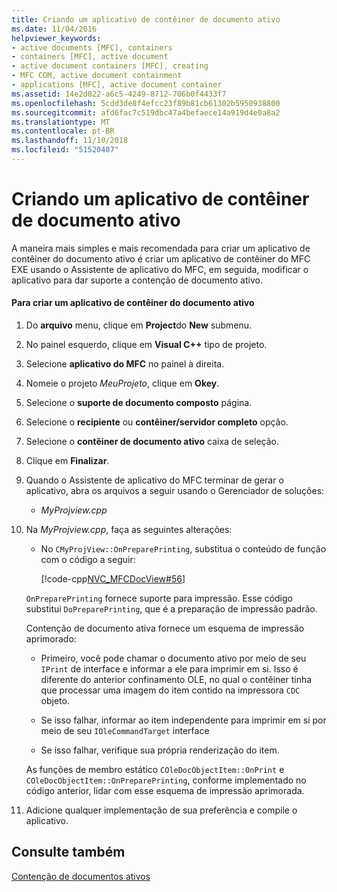 ```yaml
---
title: Criando um aplicativo de contêiner de documento ativo
ms.date: 11/04/2016
helpviewer_keywords:
- active documents [MFC], containers
- containers [MFC], active document
- active document containers [MFC], creating
- MFC COM, active document containment
- applications [MFC], active document container
ms.assetid: 14e2d022-a6c5-4249-8712-706b0f4433f7
ms.openlocfilehash: 5cdd3de8f4efcc23f89b81cb61302b5950938800
ms.sourcegitcommit: afd6fac7c519dbc47a4befaece14a919d4e0a8a2
ms.translationtype: MT
ms.contentlocale: pt-BR
ms.lasthandoff: 11/10/2018
ms.locfileid: "51520407"
---
```

# <a name="creating-an-active-document-container-application"></a>Criando um aplicativo de contêiner de documento ativo

A maneira mais simples e mais recomendada para criar um aplicativo de contêiner do documento ativo é criar um aplicativo de contêiner do MFC EXE usando o Assistente de aplicativo do MFC, em seguida, modificar o aplicativo para dar suporte a contenção de documento ativo.

#### <a name="to-create-an-active-document-container-application"></a>Para criar um aplicativo de contêiner do documento ativo

1. Do **arquivo** menu, clique em **Project**do **New** submenu.

1. No painel esquerdo, clique em **Visual C++** tipo de projeto.

1. Selecione **aplicativo do MFC** no painel à direita.

1. Nomeie o projeto *MeuProjeto*, clique em **Okey**.

1. Selecione o **suporte de documento composto** página.

1. Selecione o **recipiente** ou **contêiner/servidor completo** opção.

1. Selecione o **contêiner de documento ativo** caixa de seleção.

1. Clique em **Finalizar**.

1. Quando o Assistente de aplicativo do MFC terminar de gerar o aplicativo, abra os arquivos a seguir usando o Gerenciador de soluções:

   - *MyProjview.cpp*

1. Na *MyProjview.cpp*, faça as seguintes alterações:

   - No `CMyProjView::OnPreparePrinting`, substitua o conteúdo de função com o código a seguir:

     [!code-cpp[NVC_MFCDocView#56](../mfc/codesnippet/cpp/creating-an-active-document-container-application_1.cpp)]

   `OnPreparePrinting` fornece suporte para impressão. Esse código substitui `DoPreparePrinting`, que é a preparação de impressão padrão.

   Contenção de documento ativa fornece um esquema de impressão aprimorado:

   - Primeiro, você pode chamar o documento ativo por meio de seu `IPrint` de interface e informar a ele para imprimir em si. Isso é diferente do anterior confinamento OLE, no qual o contêiner tinha que processar uma imagem do item contido na impressora `CDC` objeto.

   - Se isso falhar, informar ao item independente para imprimir em si por meio de seu `IOleCommandTarget` interface

   - Se isso falhar, verifique sua própria renderização do item.

   As funções de membro estático `COleDocObjectItem::OnPrint` e `COleDocObjectItem::OnPreparePrinting`, conforme implementado no código anterior, lidar com esse esquema de impressão aprimorada.

1. Adicione qualquer implementação de sua preferência e compile o aplicativo.

## <a name="see-also"></a>Consulte também

[Contenção de documentos ativos](../mfc/active-document-containment.md)

